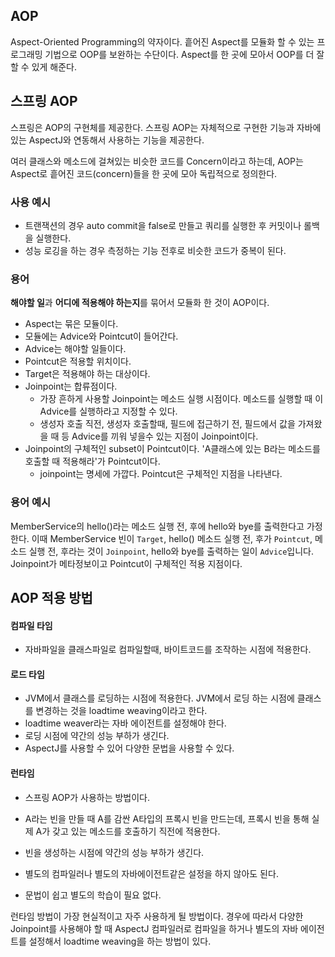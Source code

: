 ## AOP

Aspect-Oriented Programming의 약자이다. 흩어진 Aspect를 모듈화 할 수 있는 프로그래밍 기법으로 OOP를 보완하는 수단이다. Aspect를 한 곳에 모아서  OOP를 더 잘 할 수 있게 해준다.



## 스프링 AOP

스프링은 AOP의 구현체를 제공한다. 스프링 AOP는 자체적으로 구현한 기능과 자바에 있는 AspectJ와 연동해서 사용하는 기능을 제공한다.

여러 클래스와 메소드에 걸쳐있는 비슷한 코드를 Concern이라고 하는데, AOP는 Aspect로  흩어진 코드(concern)들을 한 곳에 모아 독립적으로 정의한다.



### 사용 예시

- 트랜잭션의 경우 auto commit을 false로 만들고 쿼리를 실행한 후 커밋이나 롤백을 실행한다.
- 성능 로깅을 하는 경우 측정하는 기능 전후로 비슷한 코드가 중복이 된다.



### 용어

**해야할 일**과 **어디에 적용해야 하는지**를 묶어서 모듈화 한 것이 AOP이다.

- Aspect는 묶은 모듈이다.
- 모듈에는 Advice와 Pointcut이 들어간다.
- Advice는 해야할 일들이다.
- Pointcut은 적용할 위치이다.
- Target은 적용해야 하는 대상이다.
- Joinpoint는 합류점이다.
  - 가장 흔하게 사용할 Joinpoint는 메소드 실행 시점이다. 메소드를 실행할 때 이 Advice를 실행하라고 지정할 수 있다.
  - 생성자 호출 직전, 생성자 호출할때, 필드에 접근하기 전, 필드에서 값을 가져왔을 때 등 Advice를 끼워 넣을수 있는 지점이 Joinpoint이다.
- Joinpoint의 구체적인 subset이 Pointcut이다. 'A클래스에 있는 B라는 메소드를 호출할 때 적용해라'가 Pointcut이다.
  - joinpoint는 명세에 가깝다. Pointcut은 구체적인 지점을 나타낸다.



### 용어 예시

MemberService의 hello()라는 메소드 실행 전, 후에 hello와 bye를 출력한다고 가정한다. 이때 MemberService 빈이 `Target`, hello() 메소드 실행 전, 후가 `Pointcut`, 메소드 실행 전, 후라는 것이 `Joinpoint`, hello와 bye를 출력하는 일이 `Advice`입니다. Joinpoint가 메타정보이고 Pointcut이 구체적인 적용 지점이다.



## AOP 적용 방법

#### 컴파일 타임

- 자바파일을 클래스파일로 컴파일할때, 바이트코드를 조작하는 시점에 적용한다.

#### 로드 타임

- JVM에서 클래스를 로딩하는 시점에 적용한다. JVM에서 로딩 하는 시점에 클래스를 변경하는 것을 loadtime weaving이라고 한다. 
- loadtime weaver라는 자바 에이전트를 설정해야 한다.
- 로딩 시점에 약간의 성능 부하가 생긴다.
- AspectJ를 사용할 수 있어 다양한 문법을 사용할 수 있다.

#### 런타임

- 스프링 AOP가 사용하는 방법이다.

- A라는 빈을 만들 때 A를 감싼 A타입의 프록시 빈을 만드는데, 프록시 빈을 통해 실제 A가 갖고 있는 메소드를 호출하기 직전에 적용한다. 

- 빈을 생성하는 시점에 약간의 성능 부하가 생긴다.

- 별도의 컴파일러나 별도의 자바에이전트같은 설정을 하지 않아도 된다.

- 문법이 쉽고 별도의 학습이 필요 없다.

  

런타임 방법이 가장 현실적이고 자주 사용하게 될 방법이다. 경우에 따라서 다양한 Joinpoint를 사용해야 할 때 AspectJ 컴파일러로 컴파일을 하거나 별도의 자바 에이전트를 설정해서 loadtime weaving을 하는 방법이 있다.